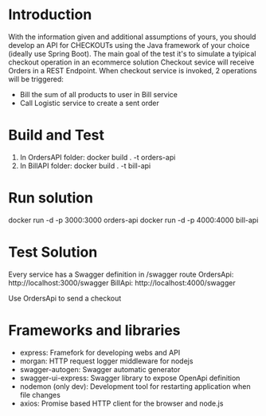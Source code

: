 # Introduction 
With the information given and additional assumptions of yours, you should develop an API for CHECKOUTs using
the Java framework of your choice (ideally use Spring Boot).
The main goal of the test it's to simulate a tyipical checkout operation in an ecommerce solution
Checkout sevice will receive Orders in a REST Endpoint. When checkout service is invoked, 2 operations will be
triggered:
- Bill the sum of all products to user in Bill service
- Call Logistic service to create a sent order

# Build and Test
1. In OrdersAPI folder:
docker build . -t orders-api
2. In BillAPI folder:
docker build . -t bill-api

# Run solution
docker run -d -p 3000:3000 orders-api
docker run -d -p 4000:4000 bill-api

# Test Solution
Every service has a Swagger definition in /swagger route
OrdersApi: http://localhost:3000/swagger
BillApi: http://localhost:4000/swagger

Use OrdersApi to send a checkout

# Frameworks and libraries
- express: Framefork for developing webs and API
- morgan: HTTP request logger middleware for nodejs
- swagger-autogen: Swagger automatic generator
- swagger-ui-express: Swagger library to expose OpenApi definition
- nodemon (only dev): Development tool for restarting application when file changes
- axios: Promise based HTTP client for the browser and node.js



